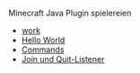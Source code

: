 Minecraft Java Plugin spielereien

* [work](https://github.com/dr-woitschek/minecraft/tree/main/JavaEdition/Plugins/work/)
* [Hello World](https://github.com/dr-woitschek/minecraft/tree/main/JavaEdition/Plugins/mc-Hello-World/)
* [Commands](https://github.com/dr-woitschek/minecraft/tree/main/JavaEdition/Plugins/mc-Commands/)
* [Join und Quit-Listener](https://github.com/dr-woitschek/minecraft/tree/main/JavaEdition/Plugins/mc-JoinQuitListener/)
